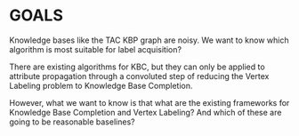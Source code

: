 # GOALS

Knowledge bases like the TAC KBP graph are noisy.
We want to know which algorithm is most suitable
for label acquisition?

There are existing algorithms for KBC, but they can
only be applied to attribute propagation through a
convoluted step of reducing the Vertex Labeling
problem to Knowledge Base Completion.

However, what we want to know is that what are the
existing frameworks for Knowledge Base Completion
and Vertex Labeling? And which of these are going
to be reasonable baselines?
